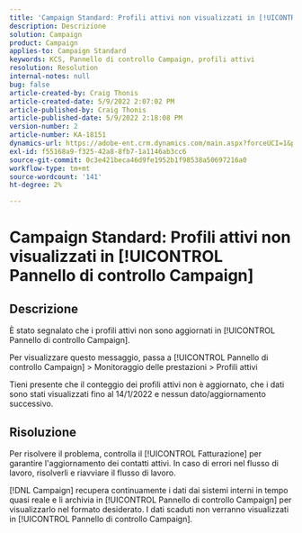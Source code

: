```yaml
---
title: 'Campaign Standard: Profili attivi non visualizzati in [!UICONTROL Pannello di controllo Campaign]'''
description: Descrizione
solution: Campaign
product: Campaign
applies-to: Campaign Standard
keywords: KCS, Pannello di controllo Campaign, profili attivi
resolution: Resolution
internal-notes: null
bug: false
article-created-by: Craig Thonis
article-created-date: 5/9/2022 2:07:02 PM
article-published-by: Craig Thonis
article-published-date: 5/9/2022 2:18:08 PM
version-number: 2
article-number: KA-18151
dynamics-url: https://adobe-ent.crm.dynamics.com/main.aspx?forceUCI=1&pagetype=entityrecord&etn=knowledgearticle&id=3f406c4a-a1cf-ec11-a7b5-00224809c196
exl-id: f55168a9-f325-42a8-8fb7-1a1146ab3cc6
source-git-commit: 0c3e421beca46d9fe1952b1f98538a50697216a0
workflow-type: tm+mt
source-wordcount: '141'
ht-degree: 2%

---
```


# Campaign Standard: Profili attivi non visualizzati in [!UICONTROL Pannello di controllo Campaign]

## Descrizione


È stato segnalato che i profili attivi non sono aggiornati in [!UICONTROL Pannello di controllo Campaign].

Per visualizzare questo messaggio, passa a [!UICONTROL Pannello di controllo Campaign] > Monitoraggio delle prestazioni > Profili attivi

Tieni presente che il conteggio dei profili attivi non è aggiornato, che i dati sono stati visualizzati fino al 14/1/2022 e nessun dato/aggiornamento successivo.


## Risoluzione


Per risolvere il problema, controlla il [!UICONTROL Fatturazione] per garantire l&#39;aggiornamento dei contatti attivi. In caso di errori nel flusso di lavoro, risolverli e riavviare il flusso di lavoro.

[!DNL Campaign] recupera continuamente i dati dai sistemi interni in tempo quasi reale e li archivia in [!UICONTROL Pannello di controllo Campaign] per visualizzarlo nel formato desiderato. I dati scaduti non verranno visualizzati in [!UICONTROL Pannello di controllo Campaign].
